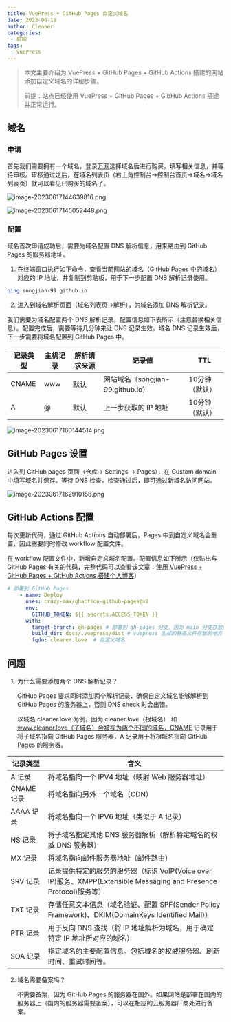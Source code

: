 ```yaml
---
title: VuePress + GitHub Pages 自定义域名
date: 2023-06-18
author: Cleaner
categories: 
 - 前端
tags: 
 - VuePress
---
```


>本文主要介绍为 VuePress + GitHub Pages + GitHub Actions 搭建的网站添加自定义域名的详细步骤。
>
>前提：站点已经使用 VuePress + GitHub Pages + GibHub Actions 搭建并正常运行。
>


## 域名

### 申请

首先我们需要拥有一个域名，登录[万网](https://wanwang.aliyun.com/domain/)选择域名后进行购买，填写相关信息，并等待审核。审核通过之后，在域名列表页（右上角控制台->控制台首页->域名->域名列表页）就可以看见已购买的域名了。

![image-20230617144639816.png](https://s2.loli.net/2023/06/17/BzKhbJSynRd32Ev.png)

![image-20230617145052448.png](https://s2.loli.net/2023/06/17/FZHrgbIC8wA4PqG.png)

### 配置

域名首次申请成功后，需要为域名配置 DNS 解析信息，用来路由到 GitHub Pages 的服务器地址。

1. 在终端窗口执行如下命令，查看当前网站的域名（GitHub Pages 中的域名）对应的 IP 地址，并复制到剪贴板，用于下一步配置 DNS 解析记录使用。

~~~sh
ping songjian-99.github.io
~~~

2. 进入到域名解析页面（域名列表页->解析），为域名添加 DNS 解析记录。

  我们需要为域名配置两个 DNS 解析记录。配置信息如下表所示（注意替换相关信息）。配置完成后，需要等待几分钟来让 DNS 记录生效。域名 DNS 记录生效后，下一步需要将域名配置到 GitHub Pages 中。

| 记录类型 | 主机记录 | 解析请求来源 | 记录值                            | TTL            |
| -------- | -------- | ------------ | --------------------------------- | -------------- |
| CNAME    | www      | 默认         | 网站域名（songjian-99.github.io） | 10分钟（默认） |
| A        | @        | 默认         | 上一步获取的 IP 地址              | 10分钟（默认） |

![image-20230617160144514.png](https://s2.loli.net/2023/06/17/SdsHzFactYLOXpq.png)

## GitHub Pages 设置

进入到 GitHub pages 页面（仓库-> Settings -> Pages），在 Custom domain 中填写域名并保存。等待 DNS 检查，检查通过后，即可通过新域名访问网站。

![image-20230617162910158.png](https://s2.loli.net/2023/06/17/Fka16xMycBwVieg.png)


## GitHub Actions 配置

每次更新代码，通过 GitHub Actions 自动部署后，Pages 中到自定义域名会重置，因此需要同时修改 workflow 配置文件。

在 workflow 配置文件中，新增自定义域名配置。配置信息如下所示（仅贴出与 GitHub Pages 有关的代码，完整代码可以查看该文章：[使用 VuePress + GitHub Pages + GitHub Actions 搭建个人博客](https://juejin.cn/post/7239536753971724344#heading-9)）

~~~yaml
# 部署到 GitHub Pages
    - name: Deploy
      uses: crazy-max/ghaction-github-pages@v2
      env:
        GITHUB_TOKEN: ${{ secrets.ACCESS_TOKEN }}
      with:
        target-branch: gh-pages # 部署到 gh-pages 分支，因为 main 分支存放的一般是源码，而 gh-pages 分支则用来存放生成的静态文件
        build_dir: docs/.vuepress/dist # vuepress 生成的静态文件存放的地方
        fqdn: cleaner.love  # 自定义域名
~~~

## 问题

1. 为什么需要添加两个 DNS 解析记录？

   GitHub Pages 要求同时添加两个解析记录，确保自定义域名能够解析到 GitHub Pages 的服务器上，否则 DNS check 时会出错。

   以域名 cleaner.love 为例，因为 cleaner.love（根域名） 和 www.cleaner.love（子域名）会被视为两个不同的域名，CNAME 记录用于将子域名指向 GitHub Pages 服务器，A 记录用于将根域名指向 GitHub Pages 的服务器。

| 记录类型   | 含义                                                         |
| ---------- | ------------------------------------------------------------ |
| A 记录     | 将域名指向一个 IPV4 地址（映射 Web 服务器地址）              |
| CNAME 记录 | 将域名指向另外一个域名（CDN）                                |
| AAAA 记录  | 将域名指向一个 IPV6 地址（类似于 A 记录）                    |
| NS 记录    | 将子域名指定其他 DNS 服务器解析（解析特定域名的权威 DNS 服务器） |
| MX 记录    | 将域名指向邮件服务器地址（邮件路由）                         |
| SRV 记录   | 记录提供特定的服务的服务器（标识 VoIP(Voice over IP)服务、XMPP(Extensible Messaging and Presence Protocol)服务等） |
| TXT 记录   | 存储任意文本信息（域名验证、配置 SPF(Sender Policy Framework)、DKIM(DomainKeys Identified Mail)） |
| PTR 记录   | 用于反向 DNS 查找（将 IP 地址解析为域名，用于确定特定 IP 地址所对应的域名） |
| SOA 记录   | 指定域名的主要配置信息。包括域名的权威服务器、刷新时间、重试时间等。 |

2. 域名需要备案吗？

   不需要备案，因为 GitHub Pages 的服务器在国外。如果网站是部署在国内的服务器上（国内的服务器需要备案），可以在相应的云服务器厂商处进行备案。


